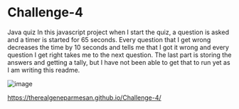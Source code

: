 # Challenge-4
Java quiz
In this javascript project when I start the quiz, a question is asked and a timer is started for 65 seconds. 
Every question that I get wrong decreases the time by 10 seconds and tells me that I got it wrong and every question I get right takes me to the next question. 
The last part is storing the answers and getting a tally, but I have not been able to get that to run yet as I am writing this readme. 



![image](https://user-images.githubusercontent.com/119083185/213308744-0a95bc24-b07a-4567-b17c-3971e5b5c64e.png)


https://therealgeneparmesan.github.io/Challenge-4/
